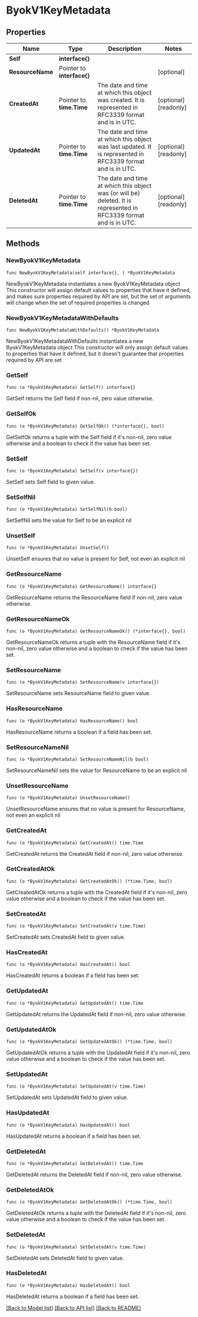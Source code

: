 # ByokV1KeyMetadata

## Properties

Name | Type | Description | Notes
------------ | ------------- | ------------- | -------------
**Self** | **interface{}** |  | 
**ResourceName** | Pointer to **interface{}** |  | [optional] 
**CreatedAt** | Pointer to **time.Time** | The date and time at which this object was created. It is represented in RFC3339 format and is in UTC. | [optional] [readonly] 
**UpdatedAt** | Pointer to **time.Time** | The date and time at which this object was last updated. It is represented in RFC3339 format and is in UTC. | [optional] [readonly] 
**DeletedAt** | Pointer to **time.Time** | The date and time at which this object was (or will be) deleted. It is represented in RFC3339 format and is in UTC. | [optional] [readonly] 

## Methods

### NewByokV1KeyMetadata

`func NewByokV1KeyMetadata(self interface{}, ) *ByokV1KeyMetadata`

NewByokV1KeyMetadata instantiates a new ByokV1KeyMetadata object
This constructor will assign default values to properties that have it defined,
and makes sure properties required by API are set, but the set of arguments
will change when the set of required properties is changed

### NewByokV1KeyMetadataWithDefaults

`func NewByokV1KeyMetadataWithDefaults() *ByokV1KeyMetadata`

NewByokV1KeyMetadataWithDefaults instantiates a new ByokV1KeyMetadata object
This constructor will only assign default values to properties that have it defined,
but it doesn't guarantee that properties required by API are set

### GetSelf

`func (o *ByokV1KeyMetadata) GetSelf() interface{}`

GetSelf returns the Self field if non-nil, zero value otherwise.

### GetSelfOk

`func (o *ByokV1KeyMetadata) GetSelfOk() (*interface{}, bool)`

GetSelfOk returns a tuple with the Self field if it's non-nil, zero value otherwise
and a boolean to check if the value has been set.

### SetSelf

`func (o *ByokV1KeyMetadata) SetSelf(v interface{})`

SetSelf sets Self field to given value.


### SetSelfNil

`func (o *ByokV1KeyMetadata) SetSelfNil(b bool)`

 SetSelfNil sets the value for Self to be an explicit nil

### UnsetSelf
`func (o *ByokV1KeyMetadata) UnsetSelf()`

UnsetSelf ensures that no value is present for Self, not even an explicit nil
### GetResourceName

`func (o *ByokV1KeyMetadata) GetResourceName() interface{}`

GetResourceName returns the ResourceName field if non-nil, zero value otherwise.

### GetResourceNameOk

`func (o *ByokV1KeyMetadata) GetResourceNameOk() (*interface{}, bool)`

GetResourceNameOk returns a tuple with the ResourceName field if it's non-nil, zero value otherwise
and a boolean to check if the value has been set.

### SetResourceName

`func (o *ByokV1KeyMetadata) SetResourceName(v interface{})`

SetResourceName sets ResourceName field to given value.

### HasResourceName

`func (o *ByokV1KeyMetadata) HasResourceName() bool`

HasResourceName returns a boolean if a field has been set.

### SetResourceNameNil

`func (o *ByokV1KeyMetadata) SetResourceNameNil(b bool)`

 SetResourceNameNil sets the value for ResourceName to be an explicit nil

### UnsetResourceName
`func (o *ByokV1KeyMetadata) UnsetResourceName()`

UnsetResourceName ensures that no value is present for ResourceName, not even an explicit nil
### GetCreatedAt

`func (o *ByokV1KeyMetadata) GetCreatedAt() time.Time`

GetCreatedAt returns the CreatedAt field if non-nil, zero value otherwise.

### GetCreatedAtOk

`func (o *ByokV1KeyMetadata) GetCreatedAtOk() (*time.Time, bool)`

GetCreatedAtOk returns a tuple with the CreatedAt field if it's non-nil, zero value otherwise
and a boolean to check if the value has been set.

### SetCreatedAt

`func (o *ByokV1KeyMetadata) SetCreatedAt(v time.Time)`

SetCreatedAt sets CreatedAt field to given value.

### HasCreatedAt

`func (o *ByokV1KeyMetadata) HasCreatedAt() bool`

HasCreatedAt returns a boolean if a field has been set.

### GetUpdatedAt

`func (o *ByokV1KeyMetadata) GetUpdatedAt() time.Time`

GetUpdatedAt returns the UpdatedAt field if non-nil, zero value otherwise.

### GetUpdatedAtOk

`func (o *ByokV1KeyMetadata) GetUpdatedAtOk() (*time.Time, bool)`

GetUpdatedAtOk returns a tuple with the UpdatedAt field if it's non-nil, zero value otherwise
and a boolean to check if the value has been set.

### SetUpdatedAt

`func (o *ByokV1KeyMetadata) SetUpdatedAt(v time.Time)`

SetUpdatedAt sets UpdatedAt field to given value.

### HasUpdatedAt

`func (o *ByokV1KeyMetadata) HasUpdatedAt() bool`

HasUpdatedAt returns a boolean if a field has been set.

### GetDeletedAt

`func (o *ByokV1KeyMetadata) GetDeletedAt() time.Time`

GetDeletedAt returns the DeletedAt field if non-nil, zero value otherwise.

### GetDeletedAtOk

`func (o *ByokV1KeyMetadata) GetDeletedAtOk() (*time.Time, bool)`

GetDeletedAtOk returns a tuple with the DeletedAt field if it's non-nil, zero value otherwise
and a boolean to check if the value has been set.

### SetDeletedAt

`func (o *ByokV1KeyMetadata) SetDeletedAt(v time.Time)`

SetDeletedAt sets DeletedAt field to given value.

### HasDeletedAt

`func (o *ByokV1KeyMetadata) HasDeletedAt() bool`

HasDeletedAt returns a boolean if a field has been set.


[[Back to Model list]](../README.md#documentation-for-models) [[Back to API list]](../README.md#documentation-for-api-endpoints) [[Back to README]](../README.md)


